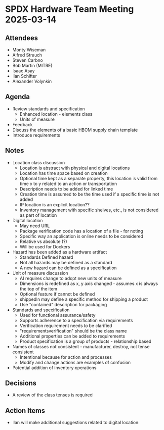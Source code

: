 # SPDX Hardware Team Meeting 2025-03-14

## Attendees

- Monty Wiseman
- Alfred Strauch
- Steven Carbno
- Bob Martin (MITRE)
- Isaac Asay
- Ilan Schifter
- Alexander Volynkin

## Agenda

- Review standards and specification
  - Enhanced location - elements class
  - Units of measure
- Feedback
- Discuss the elements of a basic HBOM supply chain template
- Introduce requirements

## Notes

- Location class discussion
  - Location is abstract with physical and digital locations
  - Location has time space based on creation
  - Optional time kept as a separate property, this location is valid from time x to y related to an action or transportation
  - Description needs to be added for linked time
  - Creation time is assumed to be the time used if a specific time is not added
  - IP location is an explicit location??
  - Inventory management with specific shelves, etc., is not considered as part of location
- Digital location
  - May need URL
  - Package verification code has a location of a file - for noting
  - Specific way an application is online needs to be considered
  - Relative vs absolute (?)
  - Will be used for Dockers
- Hazard has been added as a hardware artifact
  - Standards Defined hazard
  - Not all hazards may be defined as a standard
  - A new hazard can be defined as a specification
- Unit of measure discussion
  - AI requires change to adopt new units of measure
  - Dimensions is redefined as x, y axis changed - assumes x is always the top of the item
  - Optional feature if cannot be defined
  - shippedIn may define a specific method for shipping a product
  - Use "contained" description for packaging
- Standards and specification
  - Used for functional assurance/safety
  - Supports adherence to a specification via requirements
  - Verification requirement needs to be clarified
  - "requirementsverification" should be the class name
  - Additional properties can be added to requirements
  - Product specification is a group of products - relationship based
- Names of classes not consistent - manufacturer, destroy, not tense consistent
  - Intentional because for action and processes
  - Modify and change actions are examples of confusion
- Potential addition of inventory operations

## Decisions

- A review of the class tenses is required

## Action Items

- Ilan will make additional suggestions related to digital location
